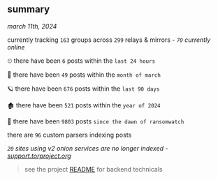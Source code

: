 
## summary
_march 11th, 2024_

currently tracking `163` groups across `299` relays & mirrors - _`70` currently online_

⏲ there have been `6` posts within the `last 24 hours`

🦈 there have been `49` posts within the `month of march`

🪐 there have been `676` posts within the `last 90 days`

🏚 there have been `521` posts within the `year of 2024`

🦕 there have been `9803` posts `since the dawn of ransomwatch`

there are `96` custom parsers indexing posts

_`20` sites using v2 onion services are no longer indexed - [support.torproject.org](https://support.torproject.org/onionservices/v2-deprecation/)_

> see the project [README](https://github.com/joshhighet/ransomwatch#ransomwatch--) for backend technicals

